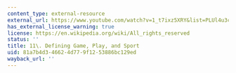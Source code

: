 ```yaml
---
content_type: external-resource
external_url: https://www.youtube.com/watch?v=1_t7ixz5XRY&list=PLUl4u3cNGP63YWzCDORR965yCmHiCKF9Z&index=13
has_external_license_warning: true
license: https://en.wikipedia.org/wiki/All_rights_reserved
status: ''
title: 11\. Defining Game, Play, and Sport
uid: 81a7b4d3-4662-4d77-9f12-53886bc129ed
wayback_url: ''
---
```

